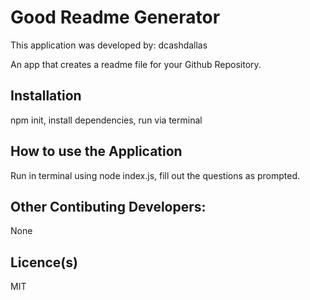 # Good Readme Generator
This application was developed by: dcashdallas 

An app that creates a readme file for your Github Repository.
## Installation
npm init, install dependencies, run via terminal
## How to use the Application
Run in terminal using node index.js, fill out the questions as prompted.
## Other Contibuting Developers:
None
## Licence(s)
MIT
